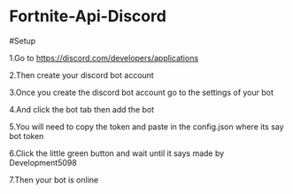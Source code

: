 # Fortnite-Api-Discord

#Setup

1.Go to https://discord.com/developers/applications

2.Then create your discord bot account

3.Once you create the discord bot account go to the settings of your bot 

4.And click the bot tab then add the bot

5.You will need to copy the token and paste in the config.json where its say bot token

6.Click the little green button and wait until it says made by Development5098 

7.Then your bot is online
